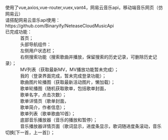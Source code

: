 <div><div>使用了vue,axios,vue-router,vuex,vant4，网易云音乐api，移动端音乐网页（仿网易云）&nbsp;</div><div>请搭配网易云音乐api使用：https://github.com/Binaryify/NeteaseCloudMusicApi&nbsp;</div><div>已完成功能：</div><div>&nbsp; &nbsp; &nbsp; &nbsp; &nbsp; &nbsp; 首页；&nbsp;</div><div>&nbsp; &nbsp; &nbsp; &nbsp; &nbsp; &nbsp; 头部导航组件：&nbsp;</div><div>&nbsp; &nbsp; &nbsp; &nbsp; &nbsp; &nbsp; 左侧用户状态栏；&nbsp;</div><div>&nbsp; &nbsp; &nbsp; &nbsp; &nbsp; &nbsp; 右侧搜索功能（搜索歌曲并播放，保留搜索的历史记录，可删除历史记录）；&nbsp;</div><div>&nbsp; &nbsp; &nbsp; &nbsp; &nbsp; &nbsp; MV列表（获取最新MV，MV播放功能暂未完成）；&nbsp;</div><div>&nbsp; &nbsp; &nbsp; &nbsp; &nbsp; &nbsp; 我的（登录界面完成，暂未完成登录功能）；&nbsp;</div><div>&nbsp; &nbsp; &nbsp; &nbsp; &nbsp; &nbsp; 歌曲图片轮播图（获取最新活动图片，懒加载）；&nbsp;</div><div>&nbsp; &nbsp; &nbsp; &nbsp; &nbsp; &nbsp; 歌单轮播图（随机获取歌单，包括歌单封面，</div><div>&nbsp; &nbsp; &nbsp; &nbsp; &nbsp; &nbsp; 歌单名字，点击次数）；&nbsp;</div><div>&nbsp; &nbsp; &nbsp; &nbsp; &nbsp; &nbsp; 歌单详情页（歌单封面，</div><div>&nbsp; &nbsp; &nbsp; &nbsp; &nbsp; &nbsp; 歌单简介，作者信息）；&nbsp;</div><div>&nbsp; &nbsp; &nbsp; &nbsp; &nbsp; &nbsp; 歌单列表（歌单歌曲10首）；&nbsp;</div><div>&nbsp; &nbsp; &nbsp; &nbsp; &nbsp; &nbsp; 底部音乐播放器（音乐的播放和暂停）；&nbsp;</div><div>&nbsp; &nbsp; &nbsp; &nbsp; &nbsp; &nbsp; 音乐播放器详情页面（歌词显示，进度条显示，歌词随进度条滚动，音乐切换[下一首，上一首]）；</div></div>
            
            
            
